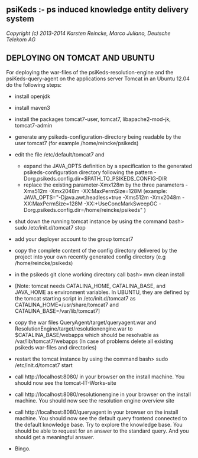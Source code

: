 psiKeds :- ps induced knowledge entity delivery system
------------------------------------------------------

*Copyright (c) 2013-2014 Karsten Reincke, Marco Juliano, Deutsche Telekom AG*

DEPLOYING ON TOMCAT AND UBUNTU
------------------------------

For deploying the war-files of the psiKeds-resolution-engine and the
psiKeds-query-agent on the applications server Tomcat in an Ubuntu 12.04
do the following steps:

- install openjdk

- install maven3

- install the packages tomcat7-user, tomcat7, libapache2-mod-jk, tomcat7-admin

- generate any psikeds-configuration-directory being readable by the user tomcat7
  (for example /home/reincke/psikeds)

- edit the file /etc/default/tomcat7 and
  - expand the JAVA_OPTS definition by a specification to the generated 
    psikeds-configuration directory following the pattern 
    -Dorg.psikeds.config.dir=$PATH_TO_PSIKEDS_CONFIG-DIR
  - replace the existing parameter-Xmx128m by the three parameters
     -Xms512m -Xmx2048m -XX:MaxPermSize=128M
  (example:
  JAVA_OPTS="-Djava.awt.headless=true -Xms512m -Xmx2048m -XX:MaxPermSize=128M -XX:+UseConcMarkSweepGC -Dorg.psikeds.config.dir=/home/reincke/psikeds"
  )
  
- shut down the running tomcat instance by using the command
  bash> sudo /etc/init.d/tomcat7 stop

- add your deployer account to the group tomcat7

- copy the complete content of the config directory
  delivered by the project into your own recently
  generated config directory (e.g /home/reincke/psikeds)

- in the psikeds git clone working directory call 
  bash> mvn clean install 

- [Note: tomcat needs CATALINA_HOME, CATALINA_BASE, and
   JAVA_HOME as environment variables. In UBUNTU,
  they are defined by the tomcat starting script in
  /etc/init.d/tomcat7 as CATALINA_HOME=/usr/share/tomcat7
  and CATALINA_BASE=/var/lib/tomcat7]
  
- copy the war files QueryAgent/target/queryagent.war and
  ResolutionEngine/target/resolutionengine.war to $CATALINA_BASE/webapps
  which should be resolvable as /var/lib/tomcat7/webapps
  (In case of problems delete all existing psikeds war-files and directories)
   
- restart the tomcat instance by using the command
  bash> sudo /etc/init.d/tomcat7 start

- call http://localhost:8080/ in your browser on the install machine.
  You should now see the tomcat-IT-Works-site

- call http://localhost:8080/resolutionengine in your browser on the
  install machine. You should now see the resolution engine
  overview site

- call http://localhost:8080/queryagent in your browser on the
  install machine. You should now see the default query frontend
  connected to the default knowledge base. Try to explore the
  knowledge base. You should be able to request for an answer
  to the standard query. And you should get a meaningful
  answer.

- Bingo.
